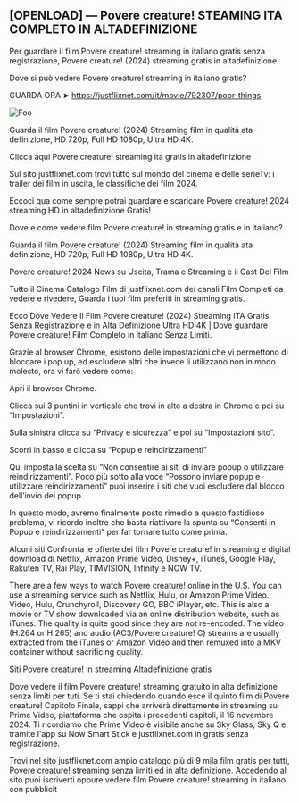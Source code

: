 ## [OPENLOAD] — Povere creature! STEAMING ITA COMPLETO IN ALTADEFINIZIONE

Per guardare il film Povere creature! streaming in italiano gratis senza registrazione, Povere creature! (2024) streaming gratis in altadefinizione.

Dove si può vedere Povere creature! streaming in italiano gratis?

GUARDA ORA ➤ https://justflixnet.com/it/movie/792307/poor-things

<animated-image data-catalyst=""><a href="https://justflixnet.com/it/movie/792307/poor-things" rel="nofollow" data-target="animated-image.originalLink"><img src="https://camo.githubusercontent.com/917e6ed5c302499242165dcc02bdbce85c075fd21b35918eb9c0b771855261b8/68747470733a2f2f7374617469632e7769787374617469632e636f6d2f6d656469612f6232343966395f61646163386637306662336634356238383639313639366337376465313866337e6d76322e676966" alt="Foo" data-canonical-src="https://static.wixstatic.com/media/b249f9_adac8f70fb3f45b88691696c77de18f3~mv2.gif" style="max-width: 100%; display: inline-block;" data-target="animated-image.originalImage"></a>

Guarda il film Povere creature! (2024) Streaming film in qualità ata definizione, HD 720p, Full HD 1080p, Ultra HD 4K.

Clicca aqui Povere creature! streaming ita gratis in altadefinizione

Sul sito justflixnet.com trovi tutto sul mondo del cinema e delle serieTv: i trailer dei film in uscita, le classifiche dei film 2024.

Eccoci qua come sempre potrai guardare e scaricare Povere creature! 2024 streaming HD in altadefinizione Gratis!

Dove e come vedere film Povere creature! in streaming gratis e in italiano?

Guarda il film Povere creature! (2024) Streaming film in qualità ata definizione, HD 720p, Full HD 1080p, Ultra HD 4K.

Povere creature! 2024 News su Uscita, Trama e Streaming e il Cast Del Film

Tutto il Cinema Catalogo Film di justflixnet.com dei canali Film Completi da vedere e rivedere, Guarda i tuoi film preferiti in streaming gratis.

Ecco Dove Vedere Il Film Povere creature! (2024) Streaming ITA Gratis Senza Registrazione e in Alta Definizione Ultra HD 4K | Dove guardare Povere creature! Film Completo in italiano Senza Limiti.

Grazie al browser Chrome, esistono delle impostazioni che vi permettono di bloccare i pop up, ed escludere altri che invece li utilizzano non in modo molesto, ora vi farò vedere come:

Apri il browser Chrome.

Clicca sui 3 puntini in verticale che trovi in alto a destra in Chrome e poi su “Impostazioni”.

Sulla sinistra clicca su “Privacy e sicurezza” e poi su “Impostazioni sito“.

Scorri in basso e clicca su “Popup e reindirizzamenti”

Qui imposta la scelta su “Non consentire ai siti di inviare popup o utilizzare reindirizzamenti”. Poco più sotto alla voce “Possono inviare popup e utilizzare reindirizzamenti” puoi inserire i siti che vuoi escludere dal blocco dell’invio dei popup.

In questo modo, avremo finalmente posto rimedio a questo fastidioso problema, vi ricordo inoltre che basta riattivare la spunta su “Consenti in Popup e reindirizzamenti” per far tornare tutto come prima.

Alcuni siti Confronta le offerte dei film Povere creature! in streaming e digital download di Netflix, Amazon Prime Video, Disney+, iTunes, Google Play, Rakuten TV, Rai Play, TIMVISION, Infinity e NOW TV.

There are a few ways to watch Povere creature! online in the U.S. You can use a streaming service such as Netflix, Hulu, or Amazon Prime Video. Video, Hulu, Crunchyroll, Discovery GO, BBC iPlayer, etc. This is also a movie or TV show downloaded via an online distribution website, such as iTunes. The quality is quite good since they are not re-encoded. The video (H.264 or H.265) and audio (AC3/Povere creature! C) streams are usually extracted from the iTunes or Amazon Video and then remuxed into a MKV container without sacrificing quality.

Siti Povere creature! in streaming Altadefinizione gratis

Dove vedere il film Povere creature! streaming gratuito in alta definizione senza limiti per tuti. Se ti stai chiedendo quando esce il quinto film di Povere creature! Capitolo Finale, sappi che arriverà direttamente in streaming su Prime Video, piattaforma che ospita i precedenti capitoli, il 16 novembre 2024. Ti ricordiamo che Prime Video è visibile anche su Sky Glass, Sky Q e tramite l'app su Now Smart Stick e justflixnet.com in gratis senza registrazione.

Trovi nel sito justflixnet.com ampio catalogo più di 9 mila film gratis per tutti, Povere creature! streaming senza limiti ed in alta definizione. Accedendo al sito puoi iscriverti oppure vedere film Povere creature! streaming in italiano con pubblicit
